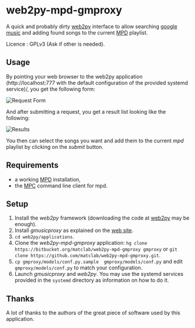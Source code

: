 # web2py-mpd-gmproxy #
A quick and probably dirty [web2py](www.web2py.com/) interface to allow searching [google
music](https://music.google.com) and adding found songs to the current
[MPD](www.musicpd.org) playlist.

Licence : GPLv3 (Ask if other is needed).


## Usage ##

By pointing your web browser to the web2py application (http://localhost:777
with the default configuration of the provided systemd service)/, you get the
following form:

![Request Form](https://bytebucket.org/matclab/web2py-mpd-gmproxy/raw/tip/doc/form.png)

And after submitting a request, you get a result list looking like the
following:

![Results](https://bytebucket.org/matclab/web2py-mpd-gmproxy/raw/tip/doc/results.png)

You then can select the songs you want and add them to the current *mpd*
playlist by clicking on the *submit* button.

## Requirements ##

* a working [MPD](http://www.musicpd.org) installation,
* the [MPC](http://www.musicpd.org/client/mpc) command line client for mpd.

## Setup ##

1. Install the *web2py* framework (downloading the code at
   [web2py](http://www.web2py.com/init/default/download) may be enough).
2. Install *gmusicproxy* as explained on the [web
   site](http://gmusicproxy.net/#setup).
3. `cd web2py/applications`.
4. Clone the *web2py-mpd-gmproxy* application: `hg clone
   https://bitbucket.org/matclab/web2py-mpd-gmproxy gmproxy` or `git clone
   https://github.com/matclab/web2py-mpd-gmproxy.git`.
5. `cp gmproxy/models/conf.py.sample  gmproxy/models/conf.py` and edit `gmproxy/models/conf.py` to match your configuration.
5. Launch *gmusicproxy* and *web2py*. You may use the systemd services provided in the `systemd` directory as information on how to do it.

## Thanks ##

A lot of thanks to the authors of the great piece of software used by this
application.

[//]: # ( <script src="doc/jr.js"></script>)